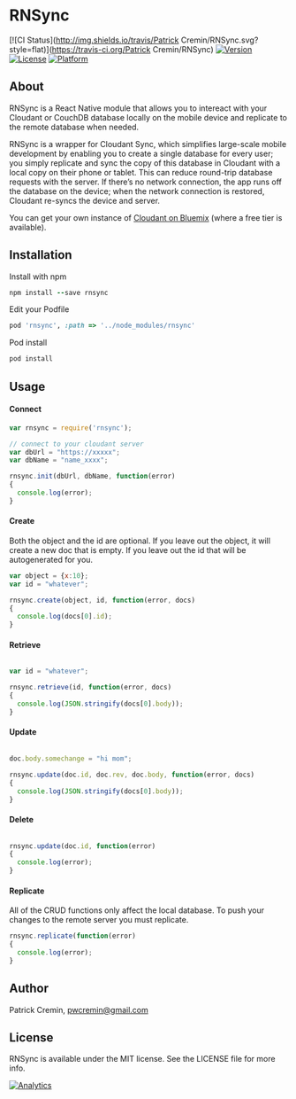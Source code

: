 # RNSync

[![CI Status](http://img.shields.io/travis/Patrick Cremin/RNSync.svg?style=flat)](https://travis-ci.org/Patrick Cremin/RNSync)
[![Version](https://img.shields.io/cocoapods/v/RNSync.svg?style=flat)](http://cocoapods.org/pods/RNSync)
[![License](https://img.shields.io/cocoapods/l/RNSync.svg?style=flat)](http://cocoapods.org/pods/RNSync)
[![Platform](https://img.shields.io/cocoapods/p/RNSync.svg?style=flat)](http://cocoapods.org/pods/RNSync)

## About

RNSync is a React Native module that allows you to intereact with your Cloudant or CouchDB database locally on the mobile device and replicate to the remote database when needed.

RNSync is a wrapper for Cloudant Sync, which simplifies large-scale mobile development by enabling you to create a single database for every user; you simply replicate and sync the copy of this database in Cloudant with a local copy on their phone or tablet. This can reduce round-trip database requests with the server. If there’s no network connection, the app runs off the database on the device; when the network connection is restored, Cloudant re-syncs the device and server.

You can get your own instance of [Cloudant on Bluemix](https://console.ng.bluemix.net/catalog/services/cloudant-nosql-db/) (where a free tier is available).

## Installation

Install with npm
```ruby
npm install --save rnsync
```

Edit your Podfile
```ruby
pod 'rnsync', :path => '../node_modules/rnsync'
```

Pod install
```ruby
pod install
```

## Usage

#### Connect
```javascript
var rnsync = require('rnsync');

// connect to your cloudant server
var dbUrl = "https://xxxxx";
var dbName = "name_xxxx";

rnsync.init(dbUrl, dbName, function(error)
{
  console.log(error);
}
```

#### Create

Both the object and the id are optional.  If you leave out the object, it will create a new doc that is empty.  If you leave
out the id that will be autogenerated for you.
```javascript
var object = {x:10};
var id = "whatever";

rnsync.create(object, id, function(error, docs)
{
  console.log(docs[0].id);
}
```

#### Retrieve

```javascript

var id = "whatever";

rnsync.retrieve(id, function(error, docs)
{
  console.log(JSON.stringify(docs[0].body));
}
```

#### Update

```javascript

doc.body.somechange = "hi mom";

rnsync.update(doc.id, doc.rev, doc.body, function(error, docs)
{
  console.log(JSON.stringify(docs[0].body));
}
```

#### Delete

```javascript

rnsync.update(doc.id, function(error)
{
  console.log(error);
}
```

#### Replicate

All of the CRUD functions only affect the local database.  To push your changes to the remote server you must replicate.

```javascript
rnsync.replicate(function(error)
{
  console.log(error);
}
```

## Author

Patrick Cremin, pwcremin@gmail.com

## License

RNSync is available under the MIT license. See the LICENSE file for more info.

[![Analytics](https://ga-beacon.appspot.com/UA-67878787-2/rnsync/readme)](https://github.com/pwcremin/rnsync)
